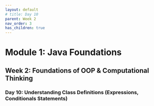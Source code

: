 ```yaml
---
layout: default
# title: Day 10
parent: Week 2
nav_order: 3
has_children: true
---
```


# Module 1: Java Foundations
## Week 2: Foundations of OOP & Computational Thinking
### Day 10: Understanding Class Definitions (Expressions, Conditionals Statements)